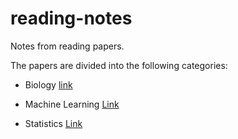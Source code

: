 # reading-notes
Notes from reading papers.

The papers are divided into the following categories:

- Biology [link](Biology/)

- Machine Learning [Link](MachineLearning/)

- Statistics [Link](Statistics/)

